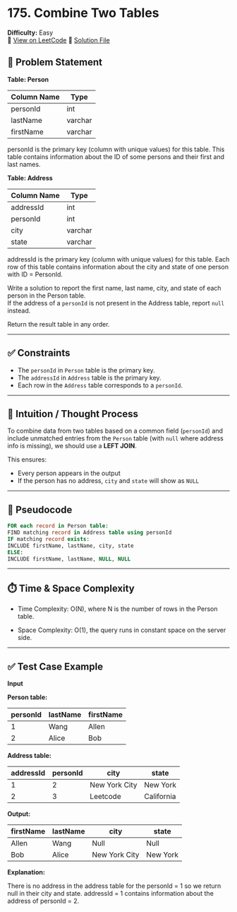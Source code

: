 # 175. Combine Two Tables

**Difficulty:** Easy  
🔗 [View on LeetCode](https://leetcode.com/problems/combine-two-tables/)
📄 [Solution File](./combine_two_tables.sql)

## 📝 Problem Statement

**Table: Person**

| Column Name | Type    |
|-------------|---------|
| personId    | int     |
| lastName    | varchar |
| firstName   | varchar |

personId is the primary key (column with unique values) for this table.
This table contains information about the ID of some persons and their first and last names.
 

**Table: Address**

| Column Name | Type    |
|-------------|---------|
| addressId   | int     |
| personId    | int     |
| city        | varchar |
| state       | varchar |

addressId is the primary key (column with unique values) for this table.
Each row of this table contains information about the city and state of one person with ID = PersonId.

Write a solution to report the first name, last name, city, and state of each person in the Person table.  
If the address of a `personId` is not present in the Address table, report `null` instead.

Return the result table in any order.

---

## ✅ Constraints

- The `personId` in `Person` table is the primary key.
- The `addressId` in `Address` table is the primary key.
- Each row in the `Address` table corresponds to a `personId`.

---

## 🧠 Intuition / Thought Process

To combine data from two tables based on a common field (`personId`) and include unmatched entries from the `Person` table (with `null` where address info is missing), we should use a **LEFT JOIN**.

This ensures:
- Every person appears in the output
- If the person has no address, `city` and `state` will show as `NULL`

---

## 🔄 Pseudocode
```sql
FOR each record in Person table:
FIND matching record in Address table using personId
IF matching record exists:
INCLUDE firstName, lastName, city, state
ELSE:
INCLUDE firstName, lastName, NULL, NULL
```

---

## ⏱️ Time & Space Complexity

- Time Complexity: O(N), where N is the number of rows in the Person table.

- Space Complexity: O(1), the query runs in constant space on the server side.

---

## ✅ Test Case Example

**Input**

**Person table:**

| personId | lastName | firstName |
|----------|----------|-----------|
| 1        | Wang     | Allen     |
| 2        | Alice    | Bob       |

**Address table:**

| addressId | personId | city          | state      |
|-----------|----------|---------------|------------|
| 1         | 2        | New York City | New York   |
| 2         | 3        | Leetcode      | California |

**Output:** 

| firstName | lastName | city          | state    |
|-----------|----------|---------------|----------|
| Allen     | Wang     | Null          | Null     |
| Bob       | Alice    | New York City | New York |

**Explanation:** 

There is no address in the address table for the personId = 1 so we return null in their city and state.
addressId = 1 contains information about the address of personId = 2.